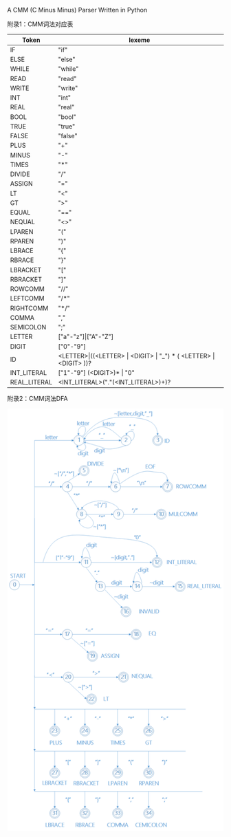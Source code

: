 A CMM (C Minus Minus) Parser Written in Python

附录1：CMM词法对应表

|Token|lexeme|
|--------|--------|
|IF|"if"|
|ELSE|"else"|
|WHILE|"while"|
|READ|"read"|
|WRITE|"write"|
|INT|"int"|
|REAL|"real"|
|BOOL|"bool"|
|TRUE|"true"|
|FALSE|"false"|
|PLUS|"+"|
|MINUS|"-"|
|TIMES|"*"|
|DIVIDE|"/"|
|ASSIGN|"="|
|LT|"<"|
|GT|">"|
|EQUAL|"=="|
|NEQUAL|"<>"|
|LPAREN|"("|
|RPAREN|")"|
|LBRACE|"{"|
|RBRACE|"}"|
|LBRACKET|"["|
|RBRACKET|"]"|
|ROWCOMM|"//"|
|LEFTCOMM|"/*"|
|RIGHTCOMM|"*/"|
|COMMA|","|
|SEMICOLON|";"|
|LETTER|["a"-"z"]&#124;["A"-"Z"]
|DIGIT|["0"-"9"]
|ID|&lt;LETTER&gt;&#124;((&lt;LETTER&gt; &#124; &lt;DIGIT&gt; &#124; "_") * ( &lt;LETTER&gt; &#124; &lt;DIGIT&gt; ))?
|INT_LITERAL|["1"-"9"] (&lt;DIGIT&gt;)* &#124; "0"
|REAL_LITERAL|&lt;INT_LITERAL&gt;("."(&lt;INT_LITERAL&gt;)+)?


附录2：CMM词法DFA

![](srv/CMM_DFA.png)